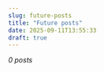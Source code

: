 ```yaml
---
slug: future-posts
title: "Future posts"
date: 2025-09-11T13:55:33
draft: true
---
```


*0 posts*


